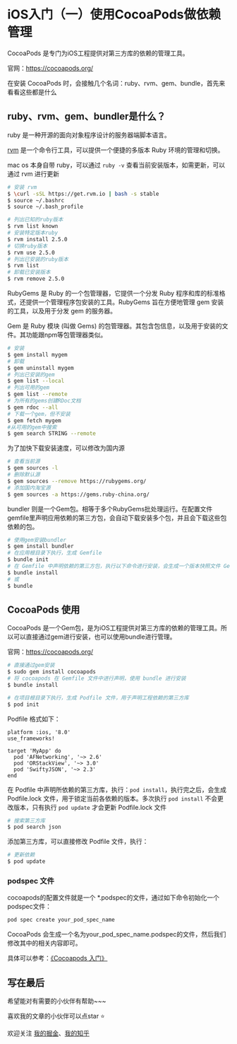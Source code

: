 # iOS入门（一）使用CocoaPods做依赖管理

CocoaPods 是专门为iOS工程提供对第三方库的依赖的管理工具。

官网：https://cocoapods.org/

在安装 CocoaPods 时，会接触几个名词：ruby、rvm、gem、bundle，首先来看看这些都是什么

## ruby、rvm、gem、bundler是什么？

ruby 是一种开源的面向对象程序设计的服务器端脚本语言。

[rvm](https://rvm.io/) 是一个命令行工具，可以提供一个便捷的多版本 Ruby 环境的管理和切换。

mac os 本身自带 ruby，可以通过 `ruby -v` 查看当前安装版本，如需更新，可以通过 rvm 进行更新

```bash
# 安装 rvm
$ \curl -sSL https://get.rvm.io | bash -s stable
$ source ~/.bashrc
$ source ~/.bash_profile

# 列出已知的ruby版本
$ rvm list known
# 安装特定版本ruby
$ rvm install 2.5.0
# 切换ruby版本
$ rvm use 2.5.0
# 列出已安装的ruby版本
$ rvm list
# 卸载已安装版本
$ rvm remove 2.5.0
```

RubyGems 是 Ruby 的一个包管理器，它提供一个分发 Ruby 程序和库的标准格式，还提供一个管理程序包安装的工具。RubyGems 旨在方便地管理 gem 安装的工具，以及用于分发 gem 的服务器。

Gem 是 Ruby 模块 (叫做 Gems) 的包管理器。其包含包信息，以及用于安装的文件。其功能跟npm等包管理器类似。

```bash
# 安装
$ gem install mygem
# 卸载
$ gem uninstall mygem
# 列出已安装的gem
$ gem list --local
# 列出可用的gem
$ gem list --remote
# 为所有的gems创建RDoc文档
$ gem rdoc --all
# 下载一个gem，但不安装
$ gem fetch mygem
#从可用的gem中搜索
$ gem search STRING --remote
```

为了加快下载安装速度，可以修改为国内源

```bash
# 查看当前源
$ gem sources -l
# 删除默认源
$ gem sources --remove https://rubygems.org/
# 添加国内淘宝源
$ gem sources -a https://gems.ruby-china.org/
```

bundler 则是一个Gem包。相等于多个RubyGems批处理运行。在配置文件gemfile里声明应用依赖的第三方包，会自动下载安装多个包，并且会下载这些包依赖的包。

```bash
# 使用gem安装bundler
$ gem install bundler
# 在应用根目录下执行，生成 Gemfile
$ bundle init
# 在 Gemfile 中声明依赖的第三方包，执行以下命令进行安装，会生成一个版本快照文件 Gemfile.lock
$ bundle install
# 或
$ bundle
```

## CocoaPods 使用

CocoaPods 是一个Gem包，是为iOS工程提供对第三方库的依赖的管理工具。所以可以直接通过gem进行安装，也可以使用bundle进行管理。

官网：https://cocoapods.org/

```bash
# 直接通过gem安装
$ sudo gem install cocoapods
# 将 cocoapods 在 Gemfile 文件中进行声明，使用 bundle 进行安装
$ bundle install

# 在项目根目录下执行，生成 Podfile 文件，用于声明工程依赖的第三方库
$ pod init
```

Podfile 格式如下：

```
platform :ios, '8.0'
use_frameworks!

target 'MyApp' do
  pod 'AFNetworking', '~> 2.6'
  pod 'ORStackView', '~> 3.0'
  pod 'SwiftyJSON', '~> 2.3'
end
```

在 Podfile 中声明所依赖的第三方库，执行：`pod install`，执行完之后，会生成 Podfile.lock 文件，用于锁定当前各依赖的版本。多次执行 `pod install` 不会更改版本，只有执行 `pod update` 才会更新 Podfile.lock 文件

```bash
# 搜索第三方库
$ pod search json
```

添加第三方库，可以直接修改 Podfile 文件，执行：

```bash
# 更新依赖
$ pod update
```

### podspec 文件

cocoapods的配置文件就是一个 *.podspec的文件，通过如下命令初始化一个podspec文件：

```bash
pod spec create your_pod_spec_name
```

CocoaPods 会生成一个名为your_pod_spec_name.podspec的文件，然后我们修改其中的相关内容即可。

具体可以参考：[《Cocoapods 入门》](http://studentdeng.github.io/blog/2013/09/13/cocoapods-tutorial/)

## 写在最后

希望能对有需要的小伙伴有帮助~~~

喜欢我的文章的小伙伴可以点star ⭐️

欢迎关注 [我的掘金](https://juejin.im/user/56dfa4391532bc00515e13d9/posts)、[我的知乎](https://www.zhihu.com/people/hu-jiao-36-21/posts)